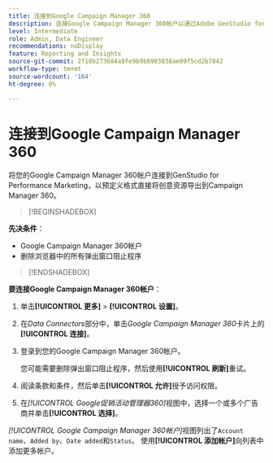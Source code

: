 ```yaml
---
title: 连接到Google Campaign Manager 360
description: 连接Google Campaign Manager 360帐户以通过Adobe GenStudio for Performance Marketing激活和监控您的广告和媒体。
level: Intermediate
role: Admin, Data Engineer
recommendations: noDisplay
feature: Reporting and Insights
source-git-commit: 2f18b273684a9fe9b9b8903838ae09f5cd2b7842
workflow-type: tm+mt
source-wordcount: '164'
ht-degree: 0%

---
```


# 连接到Google Campaign Manager 360

将您的Google Campaign Manager 360帐户连接到GenStudio for Performance Marketing，以预定义格式直接将创意资源导出到Campaign Manager 360。

>[!BEGINSHADEBOX]

**先决条件**：

- Google Campaign Manager 360帐户
- 删除浏览器中的所有弹出窗口阻止程序

>[!ENDSHADEBOX]

**要连接Google Campaign Manager 360帐户**：

1. 单击&#x200B;**[!UICONTROL 更多]** > **[!UICONTROL 设置]**。

1. 在&#x200B;_Data Connectors_&#x200B;部分中，单击&#x200B;_Google Campaign Manager 360_&#x200B;卡片上的&#x200B;**[!UICONTROL 连接]**。

1. 登录到您的Google Campaign Manager 360帐户。

   您可能需要删除弹出窗口阻止程序，然后使用&#x200B;**[!UICONTROL 刷新]**&#x200B;重试。

1. 阅读条款和条件，然后单击&#x200B;**[!UICONTROL 允许]**&#x200B;授予访问权限。

1. 在&#x200B;_[!UICONTROL Google促销活动管理器360]_&#x200B;视图中，选择一个或多个广告商并单击&#x200B;**[!UICONTROL 选择]**。

_[!UICONTROL Google Campaign Manager 360帐户]_&#x200B;视图列出了`Account name`、`Added by`、`Date added`和`Status`。 使用&#x200B;**[!UICONTROL 添加帐户]**&#x200B;向列表中添加更多帐户。
